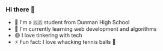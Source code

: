 ### Hi there 👋

- 🔭 I'm a 🇸🇬 student from Dunman High School
- 🌱 I'm currently learning web development and algorithms
- 😄 I love tinkering with tech
- ⚡ Fun fact: I love whacking tennis balls 🎾


<!--
**Harry-cheong/Harry-cheong** is a ✨ _special_ ✨ repository because its `README.md` (this file) appears on your GitHub profile.

Here are some ideas to get you started:

- 🔭 I’m currently working on ...
- 🌱 I’m currently learning ...
- 👯 I’m looking to collaborate on ...
- 🤔 I’m looking for help with ...
- 💬 Ask me about ...
- 📫 How to reach me: ...
- 😄 Pronouns: ...
- ⚡ Fun fact: ...
-->
